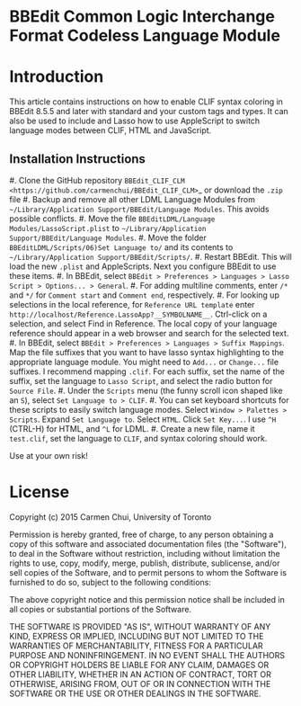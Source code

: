 # BBEdit Common Logic Interchange Format Codeless Language Module

Introduction
============

This article contains instructions on how to enable CLIF syntax
coloring in BBEdit 8.5.5 and later with standard and your custom tags and
types. It can also be used to include and Lasso how to use AppleScript to
switch language modes between CLIF, HTML and JavaScript.


Installation Instructions
-------------------------

#. Clone the GitHub repository `BBEdit_CLIF_CLM
   <https://github.com/carmenchui/BBEdit_CLIF_CLM>`_ or download the
   ``.zip`` file
#. Backup and remove all other LDML Language Modules from
   ``~/Library/Application Support/BBEdit/Language Modules``. This avoids
   possible conflicts.
#. Move the file ``BBEditLDML/Language Modules/LassoScript.plist`` to
   ``~/Library/Application Support/BBEdit/Language Modules``.
#. Move the folder ``BBEditLDML/Scripts/06)Set Language to/`` and its contents
   to ``~/Library/Application Support/BBEdit/Scripts/``.
#. Restart BBEdit. This will load the new ``.plist`` and AppleScripts.  Next
   you configure BBEdit to use these items.
#. In BBEdit, select `BBEdit > Preferences > Languages > Lasso Script >
   Options... > General`.
   #. For adding multiline comments, enter ``/*`` and ``*/`` for `Comment start`
      and `Comment end`, respectively.
   #. For looking up selections in the local reference, for `Reference URL
      template` enter ``http://localhost/Reference.LassoApp?__SYMBOLNAME__``.
      Ctrl-click on a selection, and select Find in Reference. The local copy
      of your language reference should appear in a web browser and search for
      the selected text.
#. In BBEdit, select `BBEdit > Preferences > Languages > Suffix Mappings`. Map
   the file suffixes that you want to have lasso syntax highlighting to the
   appropriate language module.  You might need to `Add...` or `Change...`
   file suffixes. I recommend mapping ``.clif``. For
   each suffix, set the name of the suffix, set the language to `Lasso
   Script`, and select the radio button for `Source File`.
#. Under the `Scripts` menu (the funny scroll icon shaped like an ``S``),
   select `Set Language to > CLIF`.
#. You can set keyboard shortcuts for these scripts to easily switch language
   modes.  Select `Window > Palettes > Scripts`. Expand `Set Language to`.
   Select `HTML`. Click `Set Key...`. I use ``^H`` (CTRL-H) for HTML, and
   ``^L`` for LDML.
#. Create a new file, name it ``test.clif``, set the language to `CLIF`, and
   syntax coloring should work.

Use at your own risk!

# License
Copyright (c) 2015 Carmen Chui, University of Toronto

Permission is hereby granted, free of charge, to any person obtaining a copy of this software and associated documentation files (the "Software"), to deal in the Software without restriction, including without limitation the rights to use, copy, modify, merge, publish, distribute, sublicense, and/or sell copies of the Software, and to permit persons to whom the Software is furnished to do so, subject to the following conditions:

The above copyright notice and this permission notice shall be included in all copies or substantial portions of the Software.

THE SOFTWARE IS PROVIDED "AS IS", WITHOUT WARRANTY OF ANY KIND, EXPRESS OR IMPLIED, INCLUDING BUT NOT LIMITED TO THE WARRANTIES OF MERCHANTABILITY, FITNESS FOR A PARTICULAR PURPOSE AND NONINFRINGEMENT. IN NO EVENT SHALL THE AUTHORS OR COPYRIGHT HOLDERS BE LIABLE FOR ANY CLAIM, DAMAGES OR OTHER LIABILITY, WHETHER IN AN ACTION OF CONTRACT, TORT OR OTHERWISE, ARISING FROM, OUT OF OR IN CONNECTION WITH THE SOFTWARE OR THE USE OR OTHER DEALINGS IN THE SOFTWARE. 
